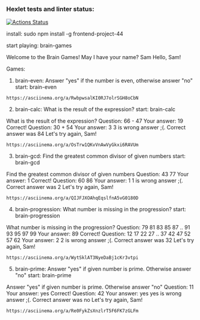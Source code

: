 ### Hexlet tests and linter status:
[![Actions Status](https://github.com/PaulKuznetsov3/frontend-project-44/workflows/hexlet-check/badge.svg)](https://github.com/PaulKuznetsov3/frontend-project-44/actions)

install:
    sudo npm install -g frontend-project-44

start playing:
    brain-games

Welcome to the Brain Games!
May I have your name? Sam
Hello, Sam!

Games:
1. brain-even: Answer "yes" if the number is even, otherwise answer "no" 
start: brain-even
<script src=" https://asciinema.org/a/RwbpwsalKI0RJ7olrSGH8oCbN" id="asciicast-14" async></script>
    https://asciinema.org/a/RwbpwsalKI0RJ7olrSGH8oCbN
    
2. brain-calc: What is the result of the expression?
start: brain-calc

What is the result of the expression?
Question: 66 - 47
Your answer: 19
Correct!
Question: 30 + 54
Your answer: 3
3 is wrong answer ;(. Correct answer was 84
Let's try again, Sam!

    https://asciinema.org/a/OsTrw1QKvVnAwVyGkxi6RAVUm

3. brain-gcd: Find the greatest common divisor of given numbers
start: brain-gcd

Find the greatest common divisor of given numbers
Question: 43 77
Your answer: 1
Correct!
Question: 60 86
Your answer: 1
1 is wrong answer ;(. Correct answer was 2
Let's try again, Sam!

    https://asciinema.org/a/QIJFJXOAhqEqslfnA5vG0180D

4. brain-progression: What number is missing in the progression?
start: brain-progression

What number is missing in the progression?
Question: 79 81 83 85 87 .. 91 93 95 97 99
Your answer: 89
Correct!
Question: 12 17 22 27 .. 37 42 47 52 57 62
Your answer: 2
2 is wrong answer ;(. Correct answer was 32
Let's try again, Sam!

    https://asciinema.org/a/WytSklAT3NyeDaBj1cKr3vtpi

5. brain-prime: Answer "yes" if given number is prime. Otherwise answer "no"
start: brain-prime

Answer "yes" if given number is prime. Otherwise answer "no"
Question: 11
Your answer: yes
Correct!
Question: 42
Your answer: yes
yes is wrong answer ;(. Correct answer was no
Let's try again, Sam!

    https://asciinema.org/a/Re0FykZsXnzlrT5F6FK7zGLFm